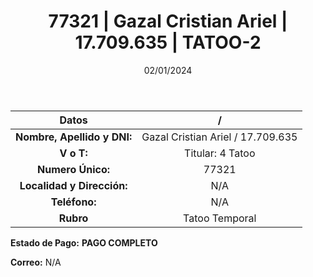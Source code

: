 ﻿---
title: 77321 | Gazal Cristian Ariel | 17.709.635 | TATOO-2
date: 02/01/2024
draft: false
tags: ['titular', 'tatoo']
---

|          **Datos**          |  /  |
|:---------------------------:|:---:|
| **Nombre, Apellido y DNI:** | Gazal Cristian Ariel / 17.709.635 |
|          **V o T:**         | Titular: 4 Tatoo |
|      **Numero Único:**      | 77321 |
|  **Localidad y Dirección:** | N/A |
|        **Teléfono:**        | N/A |
|          **Rubro**          | Tatoo Temporal |

**Estado de Pago:** **PAGO COMPLETO**

**Correo:** N/A
